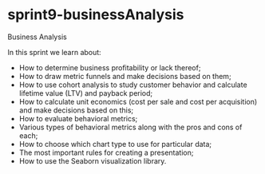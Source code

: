 # sprint9-businessAnalysis
Business Analysis

In this sprint we learn about:


* How to determine business profitability or lack thereof;
* How to draw metric funnels and make decisions based on them;
* How to use cohort analysis to study customer behavior and calculate lifetime value (LTV) and payback period;
* How to calculate unit economics (cost per sale and cost per acquisition) and make decisions based on this;
* How to evaluate behavioral metrics;
* Various types of behavioral metrics along with the pros and cons of each;
* How to choose which chart type to use for particular data;
* The most important rules for creating a presentation;
* How to use the Seaborn visualization library.